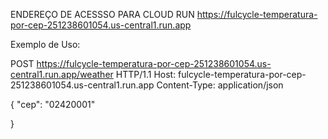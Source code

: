 ENDEREÇO DE ACESSSO PARA CLOUD RUN
<https://fulcycle-temperatura-por-cep-251238601054.us-central1.run.app>

Exemplo de Uso:

POST <https://fulcycle-temperatura-por-cep-251238601054.us-central1.run.app/weather> HTTP/1.1
Host: fulcycle-temperatura-por-cep-251238601054.us-central1.run.app
Content-Type: application/json

{
  "cep": "02420001"

}
